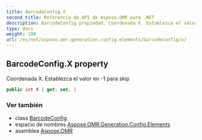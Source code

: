 ```yaml
---
title: BarcodeConfig.X
second_title: Referencia de API de Aspose.OMR para .NET
description: BarcodeConfig propiedad. Coordenada X. Establezca el valor en 1 para skip
type: docs
weight: 100
url: /es/net/aspose.omr.generation.config.elements/barcodeconfig/x/
---
```

## BarcodeConfig.X property

Coordenada X. Establezca el valor en -1 para skip

```csharp
public int X { get; set; }
```

### Ver también

* class [BarcodeConfig](../)
* espacio de nombres [Aspose.OMR.Generation.Config.Elements](../../barcodeconfig/)
* asamblea [Aspose.OMR](../../../)


